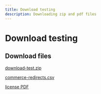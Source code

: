 ```yaml
---
title: Download testing
description: Downloading zip and pdf files
---
```

# Download testing

## Download files

[download-test.zip](/help/test-guide/authoring-guide/assets/download-test.zip)

[commerce-redirects.csv](/help/test-guide/authoring-guide/assets/commerce-kb-redirects.csv)

[license PDF](/help/test-guide/authoring-guide/assets/Adobe-Contributor-License-Agreement.pdf)
